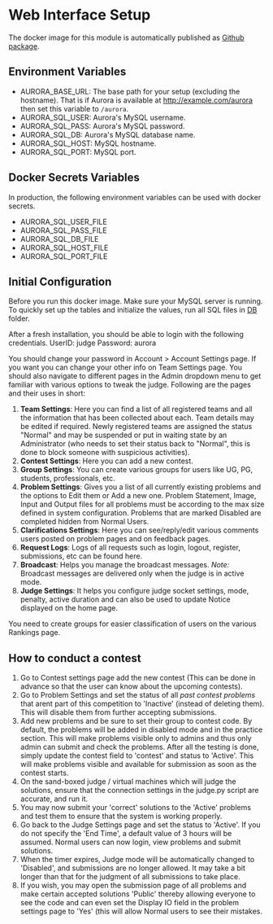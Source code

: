 Web Interface Setup
===================

The docker image for this module is automatically published as [Github package](https://github.com/pushkar8723/aurora/packages/23017).

Environment Variables
---------------------

- AURORA_BASE_URL: The base path for your setup (excluding the hostname). That is if Aurora is available at http://example.com/aurora then set this variable to `/aurora`.
- AURORA_SQL_USER: Aurora's MySQL username.
- AURORA_SQL_PASS: Aurora's MySQL password.
- AURORA_SQL_DB: Aurora's MySQL database name.
- AURORA_SQL_HOST: MySQL hostname.
- AURORA_SQL_PORT: MySQL port.

Docker Secrets Variables
------------------------

In production, the following environment variables can be used with docker secrets.

- AURORA_SQL_USER_FILE
- AURORA_SQL_PASS_FILE
- AURORA_SQL_DB_FILE
- AURORA_SQL_HOST_FILE
- AURORA_SQL_PORT_FILE

Initial Configuration
---------------------

Before you run this docker image. Make sure your MySQL server is running. To quickly set up the tables and initialize the values, run all SQL files in [DB](https://github.com/pushkar8723/aurora/tree/master/DB) folder.

After a fresh installation, you should be able to login with the following credentials.
UserID: judge
Password: aurora

You should change your password in Account > Account Settings page. If you want you can change your other info on Team Settings page. You should also navigate to different pages in the Admin dropdown menu to get familiar with various options to tweak the judge.
Following are the pages and their uses in short:

1. **Team Settings**: Here you can find a list of all registered teams and all the information that has been collected about each. Team details may be edited if required. Newly registered teams are assigned the status "Normal" and may be suspended or put in waiting state by an Administrator (who needs to set their status back to "Normal", this is done to block someone with suspicious activities).
2. **Contest Settings**: Here you can add a new contest.
3. **Group Settings**: You can create various groups for users like UG, PG, students, professionals, etc.
4. **Problem Settings**: Gives you a list of all currently existing problems and the options to Edit them or Add a new one. Problem Statement, Image, Input and Output files for all problems must be according to the max size defined in system configuration. Problems that are marked Disabled are completed hidden from Normal Users.
5. **Clarifications Settings**: Here you can see/reply/edit various comments users posted on problem pages and on feedback pages.
6. **Request Logs**: Logs of all requests such as login, logout, register, submissions, etc can be found here.
7. **Broadcast**: Helps you manage the broadcast messages. *Note:* Broadcast messages are delivered only when the judge is in active mode.
8. **Judge Settings**: It helps you configure judge socket settings, mode, penalty, active duration and can also be used to update Notice displayed on the home page.

You need to create groups for easier classification of users on the various Rankings page.

How to conduct a contest
------------------------

1. Go to Contest settings page add the new contest (This can be done in advance so that the user can know about the upcoming contests).
2. Go to Problem Settings and set the status of all *past contest problems* that arent part of this competition to 'Inactive' (instead of deleting them). This will disable them from further accepting submissions.
3. Add new problems and be sure to set their group to contest code.
By default, the problems will be added in disabled mode and in the practice section. This will make problems visible only to admins and thus only admin can submit and check the problems. After all the testing is done, simply update the contest field to 'contest' and status to 'Active'. This will make problems visible and available for submission as soon as the contest starts.
4. On the sand-boxed judge / virtual machines which will judge the solutions, ensure that the connection settings in the judge.py script are accurate, and run it.
5. You may now submit your 'correct' solutions to the 'Active' problems and test them to ensure that the system is working properly.
6. Go back to the Judge Settings page and set the status to 'Active'. If you do not specify the 'End Time', a default value of 3 hours will be assumed. Normal users can now login, view problems and submit solutions.
7. When the timer expires, Judge mode will be automatically changed to 'Disabled', and submissions are no longer allowed. It may take a bit longer than that for the judgment of all submissions to take place.
8. If you wish, you may open the submission page of all problems and make certain accepted solutions 'Public' thereby allowing everyone to see the code and can even set the Display IO field in the problem settings page to 'Yes' (this will allow Normal users to see their mistakes.
